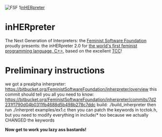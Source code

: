   ![FSF](http://i.imgur.com/ZhTU8r3.png)
  1[inHERpreter](http://i.imgur.com/kMij1At.png)

inHERpreter
===========

The Next Generation of Interpreters: the [Feminist Software Foundation](http://feministsoftwarefoundation.org/) proudly presents: the inHERpreter 2.0 for [the world's first feminist programming language, C+=](https://bitbucket.org/FeministSoftwareFoundation/c-plus-equality), based on the excellent [TCC](http://bellard.org/tcc/)!

Preliminary instructions
========================

<pinq> we got a prealpha inherpreter: https://bitbucket.org/FeministSoftwareFoundation/inherpreter/overview
<pinq> this commit should tell you all you need to know: https://bitbucket.org/FeministSoftwareFoundation/inherpreter/commits/7d2231f1790d04b0311fb4688d5b498b278c7ddc
<pinq> build: ./build_inherpreter
<pinq> then run ./inherpret examples/ex1.c
<pinq> then you can patch the keywords in tcctok.h, but you need to modify everything in include/* too because we actually CHANGED the keywords

**Now get to work you lazy ass bastards!**
